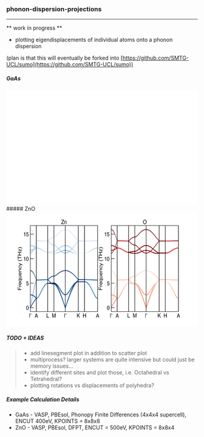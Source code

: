### phonon-dispersion-projections

____

** work in progress **

* plotting eigendisplacements of individual atoms onto a phonon dispersion


(plan is that this will eventually be forked into [https://github.com/SMTG-UCL/sumo](https://github.com/SMTG-UCL/sumo))

##### GaAs
<img src="./example/GaAs/gaas.png" width="600" height="300">
##### ZnO
<img src="./example/ZnO/zno.png" width="600" height="300">

##### TODO + IDEAS
> * add linesegment plot in addition to scatter plot
> * multiprocess? larger systems are quite intensive but could just be memory issues...
> * identify different sites and plot those, i.e. Octahedral vs Tetrahedral?
> * plotting rotations vs displacements of polyhedra?


##### Example Calculation Details

* GaAs - VASP, PBEsol, Phonopy Finite Differences (4x4x4 supercell), ENCUT 400eV, KPOINTS = 8x8x8
* ZnO - VASP, PBEsol, DFPT, ENCUT = 500eV, KPOINTS = 8x8x4
